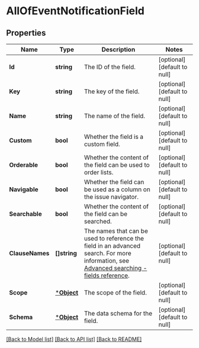 # AllOfEventNotificationField

## Properties
Name | Type | Description | Notes
------------ | ------------- | ------------- | -------------
**Id** | **string** | The ID of the field. | [optional] [default to null]
**Key** | **string** | The key of the field. | [optional] [default to null]
**Name** | **string** | The name of the field. | [optional] [default to null]
**Custom** | **bool** | Whether the field is a custom field. | [optional] [default to null]
**Orderable** | **bool** | Whether the content of the field can be used to order lists. | [optional] [default to null]
**Navigable** | **bool** | Whether the field can be used as a column on the issue navigator. | [optional] [default to null]
**Searchable** | **bool** | Whether the content of the field can be searched. | [optional] [default to null]
**ClauseNames** | **[]string** | The names that can be used to reference the field in an advanced search. For more information, see [Advanced searching - fields reference](https://confluence.atlassian.com/x/gwORLQ). | [optional] [default to null]
**Scope** | [***Object**](.md) | The scope of the field. | [optional] [default to null]
**Schema** | [***Object**](.md) | The data schema for the field. | [optional] [default to null]

[[Back to Model list]](../README.md#documentation-for-models) [[Back to API list]](../README.md#documentation-for-api-endpoints) [[Back to README]](../README.md)

